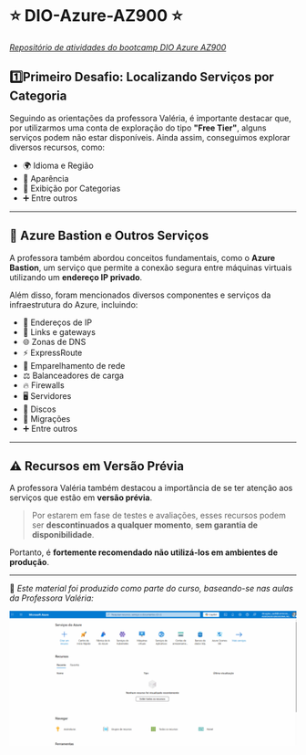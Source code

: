 # ⭐ DIO-Azure-AZ900 ⭐
*<u>Repositório de atividades do bootcamp DIO Azure AZ900</u>*



## 1️⃣Primeiro Desafio: Localizando Serviços por Categoria 

Seguindo as orientações da professora Valéria, é importante destacar que, por utilizarmos uma conta de exploração do tipo **"Free Tier"**, alguns serviços podem não estar disponíveis. Ainda assim, conseguimos explorar diversos recursos, como:

- 🌍 Idioma e Região  
- 🎨 Aparência  
- 📂 Exibição por Categorias  
- ➕ Entre outros

---

## 🔐 Azure Bastion e Outros Serviços

A professora também abordou conceitos fundamentais, como o **Azure Bastion**, um serviço que permite a conexão segura entre máquinas virtuais utilizando um **endereço IP privado**.

Além disso, foram mencionados diversos componentes e serviços da infraestrutura do Azure, incluindo:

- 📡 Endereços de IP  
- 🔗 Links e gateways  
- 🌐 Zonas de DNS  
- ⚡ ExpressRoute  
- 🔁 Emparelhamento de rede  
- ⚖️ Balanceadores de carga  
- 🔥 Firewalls  
- 🖥️ Servidores  
- 💾 Discos  
- 🚚 Migrações  
- ➕ Entre outros

---

## ⚠️ Recursos em Versão Prévia

A professora Valéria também destacou a importância de se ter atenção aos serviços que estão em **versão prévia**.

> Por estarem em fase de testes e avaliações, esses recursos podem ser **descontinuados a qualquer momento**, **sem garantia de disponibilidade**.

Portanto, é **fortemente recomendado não utilizá-los em ambientes de produção**.

---

📘 *Este material foi produzido como parte do curso, baseando-se nas aulas da Professora Valéria:*

![](/img/primeiro-desafio.gif)
